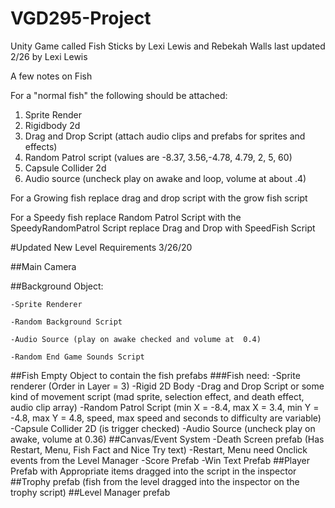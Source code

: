 # VGD295-Project
Unity Game called Fish Sticks by Lexi Lewis and Rebekah Walls
last updated 2/26 by Lexi Lewis

A few notes on Fish

For a "normal fish" the following should be attached:
1. Sprite Render
2. Rigidbody 2d
3. Drag and Drop Script (attach audio clips and prefabs for sprites and effects)
4. Random Patrol script (values are -8.37, 3.56,-4.78, 4.79, 2, 5, 60)
5. Capsule Collider 2d
6. Audio source (uncheck play on awake and loop, volume at about .4)

For a Growing fish
replace drag and drop script with the grow fish script

For a Speedy fish
replace Random Patrol Script with the SpeedyRandomPatrol Script
replace Drag and Drop with SpeedFish Script

#Updated New Level Requirements 3/26/20

##Main Camera

##Background Object:

	-Sprite Renderer
	
	-Random Background Script
	
	-Audio Source (play on awake checked and volume at  0.4)
	
	-Random End Game Sounds Script
	
##Fish Empty Object to contain the fish prefabs
	###Fish need:
		-Sprite renderer (Order in Layer = 3)
		-Rigid 2D Body
		-Drag and Drop Script or some kind of movement script (mad sprite, selection effect, and death effect, audio clip array)
		-Random Patrol Script (min X = -8.4, max X = 3.4, min Y = -4.8, max Y = 4.8, speed, max speed and seconds to difficulty are variable)
		-Capsule Collider 2D (is trigger checked)
		-Audio Source (uncheck play on awake, volume at 0.36)
##Canvas/Event System
	-Death Screen prefab (Has Restart, Menu, Fish Fact and Nice Try text)
	-Restart, Menu need Onclick events from the Level Manager
	-Score Prefab
	-Win Text Prefab
##Player Prefab with Appropriate items dragged into the script in the inspector
##Trophy prefab (fish from the level dragged into the inspector on the trophy script)
##Level Manager prefab
